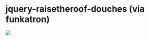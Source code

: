 <!--
id: 48097031
link: http://tumblr.atmos.org/post/48097031/jquery-raisetheroof-douches-via-funkatron
slug: jquery-raisetheroof-douches-via-funkatron
date: Sat Aug 30 2008 18:34:11 GMT-0700 (PDT)
publish: 2008-08-030
tags: 
title: jquery-raisetheroof-douches (via funkatron)
-->


jquery-raisetheroof-douches (via funkatron)
===========================================

![](http://31.media.tumblr.com/ZyX8UpfyndajavdoCCHN58Zb_500.jpg)

